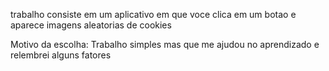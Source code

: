 trabalho consiste em um aplicativo em que voce clica em um botao e aparece imagens aleatorias de cookies

Motivo da escolha: Trabalho simples mas que me ajudou no aprendizado e relembrei alguns fatores
